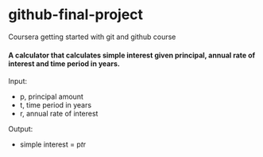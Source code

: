 # github-final-project
Coursera  getting started with git and github course
#### A calculator that calculates simple interest given principal, annual rate of interest and time period in years.

Input:  
 *  p, principal amount  
 *  t, time period in years  
 *  r, annual rate of interest  

Output:  
 *  simple interest = p*t*r
  
